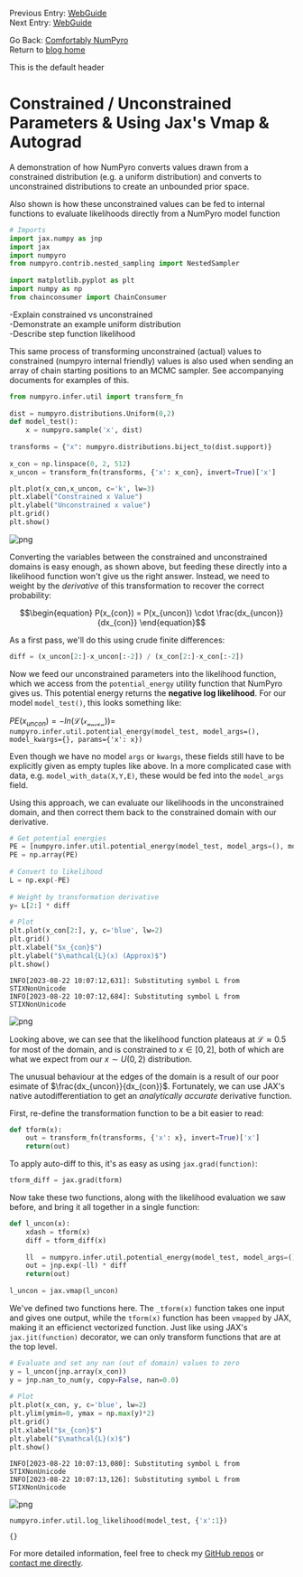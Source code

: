 Previous Entry: [WebGuide](.\..\03_nestedsampling\page.html)  
 Next Entry: [WebGuide](.\..\05_parallelizing\page.html)  
  
  
Go Back: [Comfortably NumPyro](.\..\blog_numpyrohome.html)  
Return to [blog home](.\..\..\bloghome.html)  
  
This is the default header  
  
  
# Constrained / Unconstrained Parameters & Using Jax's Vmap & Autograd  
A demonstration of how NumPyro converts values drawn from a constrained distribution (e.g. a uniform distribution) and converts to unconstrained distributions to create an unbounded prior space.  
  
Also shown is how these unconstrained values can be fed to internal functions to evaluate likelihoods directly from a NumPyro model function  
  
  
```python  
# Imports   
import jax.numpy as jnp  
import jax  
import numpyro  
from numpyro.contrib.nested_sampling import NestedSampler  
  
import matplotlib.pyplot as plt  
import numpy as np  
from chainconsumer import ChainConsumer  
```  
  
-Explain constrained vs unconstrained  
-Demonstrate an example uniform distribution  
-Describe step function likelihood  
  
This same process of transforming unconstrained (actual) values to constrained (numpyro internal friendly) values is also used when sending an array of chain starting positions to an MCMC sampler. See accompanying documents for examples of this.  
  
  
```python  
from numpyro.infer.util import transform_fn  
  
dist = numpyro.distributions.Uniform(0,2)  
def model_test():  
    x = numpyro.sample('x', dist)  
      
transforms = {"x": numpyro.distributions.biject_to(dist.support)}  
  
x_con = np.linspace(0, 2, 512)  
x_uncon = transform_fn(transforms, {'x': x_con}, invert=True)['x']  
```  
  
  
```python  
plt.plot(x_con,x_uncon, c='k', lw=3)  
plt.xlabel("Constrained x Value")  
plt.ylabel("Unconstrained x value")  
plt.grid()  
plt.show()  
```  
  
  
      
![png](output_4_0.png)  
      
  
  
Converting the variables between the constrained and unconstrained domains is easy enough, as shown above, but feeding these directly into a likelihood function won't give us the right answer. Instead, we need to weight by the *derivative* of this transformation to recover the correct probability:  
  
$$\begin{equation}  
    P(x_{con}) = P(x_{uncon}) \cdot \frac{dx_{uncon}}{dx_{con}}  
\end{equation}$$  
  
As a first pass, we'll do this using crude finite differences:  
  
  
```python  
diff = (x_uncon[2:]-x_uncon[:-2]) / (x_con[2:]-x_con[:-2])  
```  
  
Now we feed our unconstrained parameters into the likelihood function, which we access from the `potential_energy` utility function that NumPyro gives us. This potential energy returns the **negative log likelihood**. For our model `model_test()`, this looks something like:  
  
$PE(x_{uncon}) = -ln(\mathcal{L(x_{uncon})})=$ `numpyro.infer.util.potential_energy(model_test, model_args=(), model_kwargs={}, params={'x': x})`  
  
Even though we have no model `args` or `kwargs`, these fields still have to be explicitly given as empty tuples like above. In a more complicated case with data, e.g. `model_with_data(X,Y,E)`, these would be fed into the `model_args` field.  
  
Using this approach, we can evaluate our likelihoods in the unconstrained domain, and then correct them back to the constrained domain with our derivative.  
  
  
```python  
# Get potential energies  
PE = [numpyro.infer.util.potential_energy(model_test, model_args=(), model_kwargs={}, params={'x': x}) for x in x_uncon]  
PE = np.array(PE)  
  
# Convert to likelihood  
L = np.exp(-PE)  
  
# Weight by transformation derivative  
y= L[2:] * diff  
  
# Plot  
plt.plot(x_con[2:], y, c='blue', lw=2)  
plt.grid()  
plt.xlabel("$x_{con}$")  
plt.ylabel("$\mathcal{L}(x) (Approx)$")  
plt.show()  
```  
  
    INFO[2023-08-22 10:07:12,631]: Substituting symbol L from STIXNonUnicode  
    INFO[2023-08-22 10:07:12,684]: Substituting symbol L from STIXNonUnicode  
  
  
  
      
![png](output_8_1.png)  
      
  
  
Looking above, we can see that the likelihood function plateaus at $\mathcal{L}\approx 0.5$ for most of the domain, and is constrained to $x \in [0,2]$, both of which are what we expect from our $x \sim U(0,2)$ distribution.   
  
The unusual behaviour at the edges of the domain is a result of our poor esimate of $\frac{dx_{uncon}}{dx_{con}}$. Fortunately, we can use JAX's native autodifferentiation to get an *analytically accurate* derivative function.  
  
First, re-define the transformation function to be a bit easier to read:  
  
  
```python  
def tform(x):  
    out = transform_fn(transforms, {'x': x}, invert=True)['x']  
    return(out)  
```  
  
To apply auto-diff to this, it's as easy as using `jax.grad(function)`:  
  
  
```python  
tform_diff = jax.grad(tform)  
```  
  
Now take these two functions, along with the likelihood evaluation we saw before, and bring it all together in a single function:  
  
  
```python  
def l_uncon(x):  
    xdash = tform(x)  
    diff = tform_diff(x)  
      
    ll  = numpyro.infer.util.potential_energy(model_test, model_args=(), model_kwargs={}, params={'x': xdash} )  
    out = jnp.exp(-ll) * diff  
    return(out)  
  
l_uncon = jax.vmap(l_uncon)  
```  
  
We've defined two functions here. The `_tform(x)` function takes one input and gives one output, while the `tform(x)` function has been `vmapped` by JAX, making it an efficienct vectorized function. Just like using JAX's `jax.jit(function)` decorator, we can only transform functions that are at the top level.  
  
  
```python  
# Evaluate and set any nan (out of domain) values to zero  
y = l_uncon(jnp.array(x_con))  
y = jnp.nan_to_num(y, copy=False, nan=0.0)  
  
# Plot  
plt.plot(x_con, y, c='blue', lw=2)  
plt.ylim(ymin=0, ymax = np.max(y)*2)  
plt.grid()  
plt.xlabel("$x_{con}$")  
plt.ylabel("$\mathcal{L}(x)$")  
plt.show()  
```  
  
    INFO[2023-08-22 10:07:13,080]: Substituting symbol L from STIXNonUnicode  
    INFO[2023-08-22 10:07:13,126]: Substituting symbol L from STIXNonUnicode  
  
  
  
      
![png](output_17_1.png)  
      
  
  
  
```python  
numpyro.infer.util.log_likelihood(model_test, {'x':1})  
```  
  
  
  
  
    {}  
  
  
  
For more detailed information, feel free to check my [GitHub repos](https://github.com/HughMcDougall/) or [contact me directly](hughmcdougallemail@gmail.com).  
  
